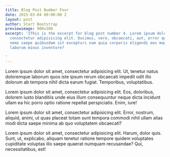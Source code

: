```yaml
---
title: Blog Post Number Four
date: 2015-03-04 00:00:00 Z
layout: post
author: Start Bootstrap
previewimage: 900x300
excerpt: 'IThis is the excerpt for blog post number 4. Lorem ipsum dolor sit amet,
  consectetur adipisicing elit. Ducimus, vero, obcaecati, aut, error quam sapiente
  nemo saepe quibusdam sit excepturi nam quia corporis eligendi eos magni recusandae
  laborum minus inventore?

'
---
```


Lorem ipsum dolor sit amet, consectetur adipisicing elit. Ut, tenetur natus doloremque laborum quos iste ipsum rerum obcaecati impedit odit illo dolorum ab tempora nihil dicta earum fugiat. Temporibus, voluptatibus.

Lorem ipsum dolor sit amet, consectetur adipisicing elit. Eos, doloribus, dolorem iusto blanditiis unde eius illum consequuntur neque dicta incidunt ullam ea hic porro optio ratione repellat perspiciatis. Enim, iure!

Lorem ipsum dolor sit amet, consectetur adipisicing elit. Error, nostrum, aliquid, animi, ut quas placeat totam sunt tempora commodi nihil ullam alias modi dicta saepe minima ab quo voluptatem obcaecati?

Lorem ipsum dolor sit amet, consectetur adipisicing elit. Harum, dolor quis. Sunt, ut, explicabo, aliquam tenetur ratione tempore quidem voluptates cupiditate voluptas illo saepe quaerat numquam recusandae? Qui, necessitatibus, est!

